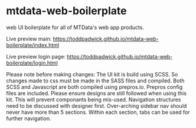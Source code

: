 # mtdata-web-boilerplate
web UI boilerplate for all of MTData's web app products.

Live preview main: https://toddpadwick.github.io/mtdata-web-boilerplate/index.html

Live preview login page: https://toddpadwick.github.io/mtdata-web-boilerplate/login.html

Please note before making changes:
The UI kit is build using SCSS. So changes made to css must be made in the SASS files and compiled.
Both SCSS and Javascript are both compiled using prepros.io. Prepros config files are included.
Please ensure designs are still followed when using this kit. This will prevent componants being mis-used.
Navigation structures need to be discussed with designer first. Over-arching sidebar nav should never have more than 5 sections. Within each section, tabs can be used for further navigation.
